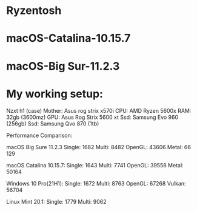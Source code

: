 # Ryzentosh
# macOS-Catalina-10.15.7
# macOS-Big Sur-11.2.3

# My working setup:

Nzxt h1 (case)
Mother: Asus rog strix x570i
CPU: AMD Ryzen 5600x
RAM: 32gb (3600mz)
GPU: Asus Rog Strix 5600 xt
Ssd: Samsung Evo 960 (256gb)
Ssd: Samsung Qvo 870 (1tb)

Performance Comparison:

macOS Big Sure 11.2.3
Single: 1682
Multi: 8482
OpenGL:  43606
Metal: 66 129

macOS Catalina 10.15.7: 
Single: 1643
Multi: 7741
OpenGL: 39558 
Metal: 50164

Windows 10 Pro(21H1):
Single: 1672
Multi: 8763
OpenGL: 67268
Vulkan: 56704

Linux Mint 20.1:
Single: 1779
Multi: 9062
